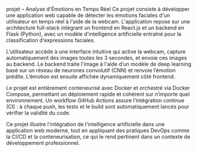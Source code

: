projet – Analyse d'Émotions en Temps Réel
Ce projet consiste à développer une application web capable de détecter les émotions faciales d'un utilisateur en temps réel à l'aide de la webcam. L'application repose sur une architecture full-stack intégrant un frontend en React.js et un backend en Flask (Python), avec un modèle d'intelligence artificielle entraîné pour la classification d'expressions faciales.

L’utilisateur accède à une interface intuitive qui active la webcam, capture automatiquement des images toutes les 3 secondes, et envoie ces images au backend. Le backend traite l'image à l'aide d’un modèle de deep learning basé sur un réseau de neurones convolutif (CNN) et renvoie l’émotion prédite. L’émotion est ensuite affichée dynamiquement côté frontend.

Le projet est entièrement conteneurisé avec Docker et orchestré via Docker Compose, permettant un déploiement rapide et cohérent sur n’importe quel environnement. Un workflow GitHub Actions assure l’intégration continue (CI) : à chaque push, les tests et le build sont automatiquement lancés pour vérifier la validité du code.

Ce projet illustre l'intégration de l'intelligence artificielle dans une application web moderne, tout en appliquant des pratiques DevOps comme la CI/CD et la conteneurisation, ce qui le rend pertinent dans un contexte de développement professionnel.
